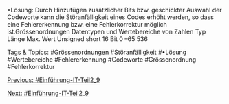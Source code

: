 •Lösung: Durch Hinzufügen zusätzlicher Bits bzw. geschickter Auswahl der Codeworte kann die Störanfälligkeit eines 
Codes erhöht werden, so dass eine Fehlererkennung bzw. eine Fehlerkorrektur möglich ist.Grössenordnungen
Datentypen und Wertebereiche von Zahlen
Typ Länge Max. Wert
Unsigned short 16 Bit 0 –65 536

   Tags & Topics:
   #Grössenordnungen
   #Störanfälligkeit
   #•Lösung
   #Wertebereiche
   #Fehlererkennung
   #Codeworte
   #Grössenordnung
   #Fehlerkorrektur

[Previous: #Einführung-IT-Teil2_9](Einführung-IT-Teil2_9.md)

[Next: #Einführung-IT-Teil2_9](Einführung-IT-Teil2_9.md)